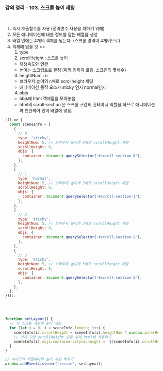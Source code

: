 ### 강의 정리 - 103. 스크롤 높이 세팅

<br />

1. 즉시 호출함수를 사용 (전역변수 사용을 피하기 위해)
2. 모든 애니메이션에 대한 정보를 담는 배열을 생성
3. 배열 안에는 4개의 객체를 담는다. (스크롤 영역이 4개이므로)
4. 객체에 담을 것 >>
   1. type
   2. scrollHeight : 스크롤 높이
   - 재생속도와 연관
   - 높이는 스크립트로 결정 (미리 정하지 않음. 스크린의 몇배수)
   3. heightNum : n
   - 브라우저 높이의 n배로 scrollheight 세팅
   - 애니메이션 동작 요소가 sticky 인지 normal인지
   4. objs
   - objs에 html 객체들을 모아놓음.
   - html의 scroll-section 은 스크롤 구간의 컨테이너 역할을 하므로 애니메이션과 연관되어 있어 배열에 넣음.
     <br />

```javascript
(() => {
  const sceneInfo = [
    {
      // 0
      type: 'sticky',
      heightNum: 5, // 브라우저 높이의 5배로 scrollHeight 세팅
      scrollHeight: 0,
      objs: {
        container: document.querySelector('#scroll-section-0'),
      },
    },
    {
      // 1
      type: 'normal',
      heightNum: 5, // 브라우저 높이의 5배로 scrollHeight 세팅
      scrollHeight: 0,
      objs: {
        container: document.querySelector('#scroll-section-1'),
      },
    },
    {
      // 2
      type: 'sticky',
      heightNum: 5, // 브라우저 높이의 5배로 scrollHeight 세팅
      scrollHeight: 0,
      objs: {
        container: document.querySelector('#scroll-section-2'),
      },
    },
    {
      // 3
      type: 'sticky',
      heightNum: 5, // 브라우저 높이의 5배로 scrollHeight 세팅
      scrollHeight: 0,
      objs: {
        container: document.querySelector('#scroll-section-3'),
      },
    },
  ];
})();
```

<br />
<br />

```javascript
function setLayout() {
  // 각 스크롤 섹션의 높이 세팅
  for (let i = 0; i < sceneInfo.length; i++) {
    sceneInfo[i].scrollHeight = sceneInfo[i].heightNum * window.innerHeight;
    // 이제 구한 scrollHeight 값을 실제 html에 적용하기
    sceneInfo[i].objs.container.style.height = `${sceneInfo[i].scrollHeight}px`;
  }
}

// 사이즈가 바뀔때마다 높이 세팅 바꾸기
window.addEventListener('resize', setLayout);
```
